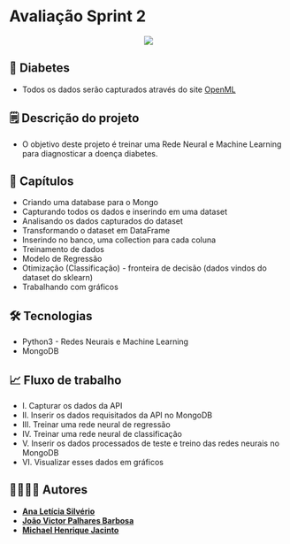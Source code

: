 # Avaliação Sprint 2
<p align="center"><img src = "https://conteudo.imguol.com.br/c/entretenimento/03/2018/03/02/diabetes-1519998151460_v2_1920x1080.jpg"></p>

## 💉 Diabetes
- Todos os dados serão capturados através do site [OpenML](https://www.openml.org/d/37)

## 🗒 Descrição do projeto
- O objetivo deste projeto é treinar uma Rede Neural e Machine Learning para diagnosticar a doença diabetes.

## 🔎 Capítulos
- Criando uma database para o Mongo
- Capturando todos os dados e inserindo em uma dataset
- Analisando os dados capturados do dataset
- Transformando o dataset em DataFrame
- Inserindo no banco, uma collection para cada coluna
- Treinamento de dados
- Modelo de Regressão
- Otimização (Classificação) - fronteira de decisão (dados vindos do dataset do sklearn)
- Trabalhando com gráficos

## 🛠 Tecnologias 
- Python3 - Redes Neurais e Machine Learning
- MongoDB

## 📈 Fluxo de trabalho
- I. Capturar os dados da API
- II. Inserir os dados requisitados da API no MongoDB
- III. Treinar uma rede neural de regressão
- IV. Treinar uma rede neural de classificação
- V. Inserir os dados processados de teste e treino das redes neurais no MongoDB
- VI. Visualizar esses dados em gráficos

## 👨‍💻👩‍💻 Autores

- <b>[Ana Letícia Silvério](https://github.com/AnaLeticiaSilverio)</b>
- <b>[João Victor Palhares Barbosa](https://github.com/vicpb)</b>
- <b>[Michael Henrique Jacinto](https://github.com/xxmoonsteerx)</b>
